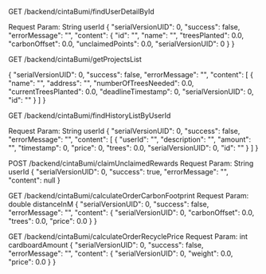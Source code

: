 GET /backend/cintaBumi/findUserDetailById

Request Param: String userId
{
  "serialVersionUID": 0,
  "success": false,
  "errorMessage": "",
  "content": {
    "id": "",
    "name": "",
    "treesPlanted": 0.0,
    "carbonOffset": 0.0,
    "unclaimedPoints": 0.0,
    "serialVersionUID": 0
  }
}



GET /backend/cintaBumi/getProjectsList

{
  "serialVersionUID": 0,
  "success": false,
  "errorMessage": "",
  "content": [
    {
      "name": "",
      "address": "",
      "numberOfTreesNeeded": 0.0,
      "currentTreesPlanted": 0.0,
      "deadlineTimestamp": 0,
      "serialVersionUID": 0,
      "id": ""
    }
  ]
}


GET /backend/cintaBumi/findHistoryListByUserId

Request Param: String userId
{
  "serialVersionUID": 0,
  "success": false,
  "errorMessage": "",
  "content": [
    {
      "userId": "",
      "description": "",
      "amount": "",
      "timestamp": 0,
      "price": 0,
      "trees": 0.0,
      "serialVersionUID": 0,
      "id": ""
    }
  ]
}

POST /backend/cintaBumi/claimUnclaimedRewards
Request Param: String userId
{
  "serialVersionUID": 0,
  "success": true,
  "errorMessage": "",
  "content": null
}

GET /backend/cintaBumi/calculateOrderCarbonFootprint
Request Param: double distanceInM
{
  "serialVersionUID": 0,
  "success": false,
  "errorMessage": "",
  "content": {
    "serialVersionUID": 0,
    "carbonOffset": 0.0,
    "trees": 0.0,
    "price": 0.0
  }
}

GET /backend/cintaBumi/calculateOrderRecyclePrice
Request Param: int cardboardAmount
{
  "serialVersionUID": 0,
  "success": false,
  "errorMessage": "",
  "content": {
    "serialVersionUID": 0,
    "weight": 0.0,
    "price": 0.0
  }
} 
